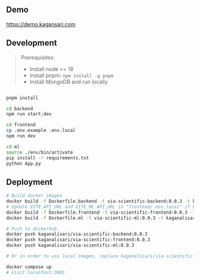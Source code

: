 ## Demo

https://demo.kagansari.com

## Development

> Prerequisites:
>
> - Install node >= 18
> - Install pnpm: `npm install -g pnpm`
> - Install MongoDB and run locally

```bash

pnpm install

cd backend
npm run start:dev

cd frontend
cp .env.example .env.local
npm run dev

cd ml
source ./env/bin/activate
pip install -r requirements.txt
python App.py

```

## Deployment

```bash
# Build docker images
docker build -f Dockerfile.backend -t via-scientific-backend:0.0.3 -t kaganalisari/via-scientific-backend:0.0.3 --platform linux/amd64 .
# Update VITE_API_URL and VITE_ML_API_URL in "frontend/.env.local" if backend is not served from localhost
docker build -f Dockerfile.frontend -t via-scientific-frontend:0.0.3 -t kaganalisari/via-scientific-frontend:0.0.3 --platform linux/amd64 .
docker build -f Dockerfile.ml -t via-scientific-ml:0.0.3 -t kaganalisari/via-scientific-ml:0.0.3 --platform linux/amd64 .

# Push to dockerhub
docker push kaganalisari/via-scientific-backend:0.0.3
docker push kaganalisari/via-scientific-frontend:0.0.3
docker push kaganalisari/via-scientific-ml:0.0.3

# Or in order to use local images, replace kaganalisari/via-scientific... with via-scientific...

docker compose up
# Visit localhost:3001
```

